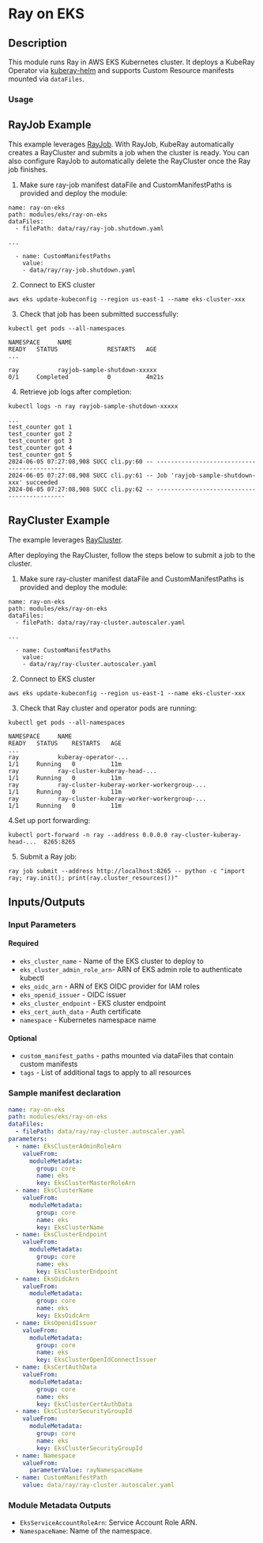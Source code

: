 # Ray on EKS

## Description

This module runs Ray in AWS EKS Kubernetes cluster. It deploys a KubeRay Operator via [kuberay-helm](https://github.com/ray-project/kuberay-helm) and supports Custom Resource manifests mounted via `dataFiles`.

### Usage

## RayJob Example

This example leverages [RayJob](https://docs.ray.io/en/latest/cluster/kubernetes/getting-started/rayjob-quick-start.html). 
With RayJob, KubeRay automatically creates a RayCluster and submits a job when the cluster is ready. 
You can also configure RayJob to automatically delete the RayCluster once the Ray job finishes. 

1. Make sure ray-job manifest dataFile and CustomManifestPaths is provided and deploy the module:
```
name: ray-on-eks
path: modules/eks/ray-on-eks
dataFiles:
  - filePath: data/ray/ray-job.shutdown.yaml

...

  - name: CustomManifestPaths
    value:
    - data/ray/ray-job.shutdown.yaml

```
2. Connect to EKS cluster
```
aws eks update-kubeconfig --region us-east-1 --name eks-cluster-xxx
```
3. Check that job has been submitted successfully:

```
kubectl get pods --all-namespaces

NAMESPACE     NAME                                                       READY   STATUS              RESTARTS   AGE
...

ray           rayjob-sample-shutdown-xxxxx                               0/1     Completed           0          4m21s
```
4. Retrieve job logs after completion:

```
kubectl logs -n ray rayjob-sample-shutdown-xxxxx

...
test_counter got 1
test_counter got 2
test_counter got 3
test_counter got 4
test_counter got 5
2024-06-05 07:27:08,908 SUCC cli.py:60 -- --------------------------------------------
2024-06-05 07:27:08,908 SUCC cli.py:61 -- Job 'rayjob-sample-shutdown-xxx' succeeded
2024-06-05 07:27:08,908 SUCC cli.py:62 -- --------------------------------------------

```

## RayCluster Example

The example leverages [RayCluster](https://docs.ray.io/en/latest/cluster/kubernetes/getting-started/raycluster-quick-start.html).

After deploying the RayCluster, follow the steps below to submit a job to the cluster.

1. Make sure ray-cluster manifest dataFile and CustomManifestPaths is provided and deploy the module:
```
name: ray-on-eks
path: modules/eks/ray-on-eks
dataFiles:
  - filePath: data/ray/ray-cluster.autoscaler.yaml

...

  - name: CustomManifestPaths
    value:
    - data/ray/ray-cluster.autoscaler.yaml

```
2. Connect to EKS cluster
```
aws eks update-kubeconfig --region us-east-1 --name eks-cluster-xxx
```

3. Check that Ray cluster and operator pods are running:

```
kubectl get pods --all-namespaces

NAMESPACE     NAME                                                        READY   STATUS    RESTARTS   AGE
...
ray           kuberay-operator-...                                        1/1     Running   0          11m
ray           ray-cluster-kuberay-head-...                                1/1     Running   0          11m
ray           ray-cluster-kuberay-worker-workergroup-...                  1/1     Running   0          11m
ray           ray-cluster-kuberay-worker-workergroup-...                  1/1     Running   0          11m
```

4.Set up port forwarding:

```
kubectl port-forward -n ray --address 0.0.0.0 ray-cluster-kuberay-head-...  8265:8265
```

5. Submit a Ray job:
```
ray job submit --address http://localhost:8265 -- python -c "import ray; ray.init(); print(ray.cluster_resources())"
```

## Inputs/Outputs

### Input Parameters

#### Required

- `eks_cluster_name` - Name of the EKS cluster to deploy to
- `eks_cluster_admin_role_arn`- ARN of EKS admin role to authenticate kubectl
- `eks_oidc_arn` - ARN of EKS OIDC provider for IAM roles
- `eks_openid_issuer` - OIDC issuer
- `eks_cluster_endpoint` - EKS cluster endpoint
- `eks_cert_auth_data` - Auth certificate
- `namespace` - Kubernetes namespace name

#### Optional

- `custom_manifest_paths` - paths mounted via dataFiles that contain custom manifests
- `tags` - List of additional tags to apply to all resources

### Sample manifest declaration

```yaml
name: ray-on-eks
path: modules/eks/ray-on-eks
dataFiles:
  - filePath: data/ray/ray-cluster.autoscaler.yaml
parameters:
  - name: EksClusterAdminRoleArn
    valueFrom:
      moduleMetadata:
        group: core
        name: eks
        key: EksClusterMasterRoleArn
  - name: EksClusterName
    valueFrom:
      moduleMetadata:
        group: core
        name: eks
        key: EksClusterName
  - name: EksClusterEndpoint
    valueFrom:
      moduleMetadata:
        group: core
        name: eks
        key: EksClusterEndpoint
  - name: EksOidcArn
    valueFrom:
      moduleMetadata:
        group: core
        name: eks
        key: EksOidcArn
  - name: EksOpenidIssuer
    valueFrom:
      moduleMetadata:
        group: core
        name: eks
        key: EksClusterOpenIdConnectIssuer
  - name: EksCertAuthData
    valueFrom:
      moduleMetadata:
        group: core
        name: eks
        key: EksClusterCertAuthData
  - name: EksClusterSecurityGroupId
    valueFrom:
      moduleMetadata:
        group: core
        name: eks
        key: EksClusterSecurityGroupId
  - name: Namespace
    valueFrom:
      parameterValue: rayNamespaceName
  - name: CustomManifestPath
    value: data/ray/ray-cluster.autoscaler.yaml
```

### Module Metadata Outputs

- `EksServiceAccountRoleArn`: Service Account Role ARN.
- `NamespaceName`: Name of the namespace.

